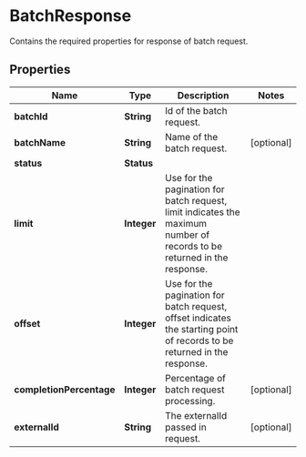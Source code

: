 

# BatchResponse

Contains the required properties for response of batch request.

## Properties

| Name | Type | Description | Notes |
|------------ | ------------- | ------------- | -------------|
|**batchId** | **String** | Id of the batch request. |  |
|**batchName** | **String** | Name of the batch request. |  [optional] |
|**status** | **Status** |  |  |
|**limit** | **Integer** | Use for the pagination for batch request, limit indicates the maximum number of records to be returned in the response. |  |
|**offset** | **Integer** | Use for the pagination for batch request, offset indicates the starting point of records to be returned in the response. |  |
|**completionPercentage** | **Integer** | Percentage of batch request processing. |  [optional] |
|**externalId** | **String** | The externalId passed in request. |  [optional] |



